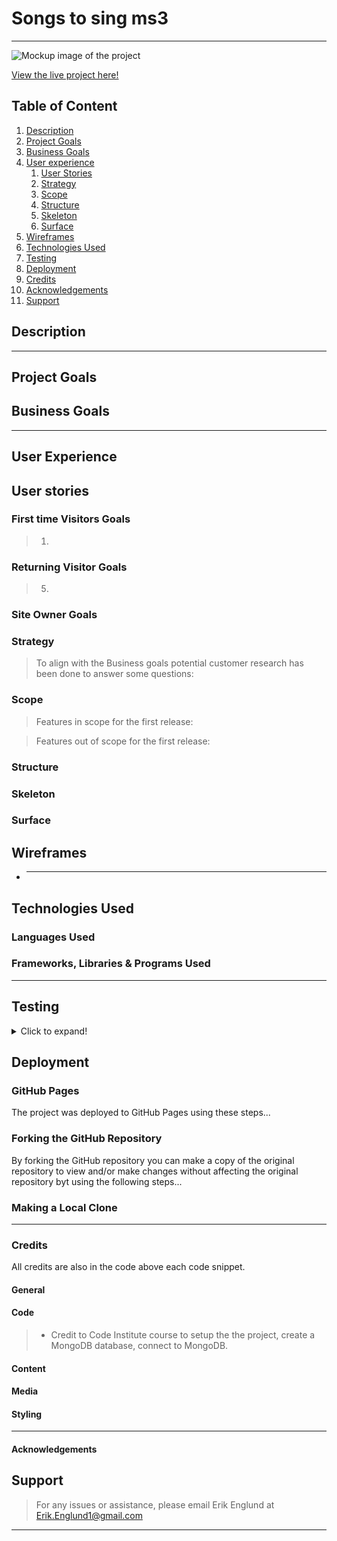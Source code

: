 # Songs to sing ms3

---

![Mockup image of the project]()

[View the live project here!]()

## Table of Content

1. [Description](#description)
2. [Project Goals](#project-goals)
3. [Business Goals](#business-goals)
4. [User experience](#user-experience)
   1. [User Stories](#user-stories)
   2. [Strategy](#strategy)
   3. [Scope](#scope)
   4. [Structure](#structure)
   5. [Skeleton](#skeleton)
   6. [Surface](#surface)
5. [Wireframes](#wireframes)
6. [Technologies Used](#technologies-used)
7. [Testing](#testing)
8. [Deployment](#deployment)
9. [Credits](#credits)
10. [Acknowledgements](#acknowledgements)
11. [Support](#support)

## Description

>

---

## Project Goals

>

## Business Goals

>

---

## User Experience

## User stories

### First time Visitors Goals

> 1.

### Returning Visitor Goals

> 5.

### Site Owner Goals

>

### Strategy

> To align with the Business goals potential customer research has been done to answer some questions:

### Scope

> Features in scope for the first release:

> Features out of scope for the first release:

### Structure

>

### Skeleton

>

### Surface

>

## Wireframes

- ***

## Technologies Used

### Languages Used

>

### Frameworks, Libraries & Programs Used

>

---

## Testing

<details>
<summary>Click to expand!</summary>

The W3C Markup Validator, W3C CSS Validator Services and Jshint were used to validate every page of the project to ensure there were no syntax errors in the project.

>

### Testing of User Stories from the User Story Section

> 1. As a first time visitor

> 6. As a returning visitor i want to make a purchase for take away:

> 8. As a site owner i want to expose the restaurant to the local community:

### Bugs found and fixed during development:

>

### Browser compatibility

>

### Functional tests on different devices

>

</details>

## Deployment

### GitHub Pages

The project was deployed to GitHub Pages using these steps...

>

### Forking the GitHub Repository

By forking the GitHub repository you can make a copy of the original repository to view and/or make changes without affecting the original repository byt using the following steps...

>

### Making a Local Clone

>

---

### Credits

All credits are also in the code above each code snippet.

#### General

>

#### Code

> - Credit to Code Institute course to setup the the project, create a MongoDB database, connect to MongoDB.

#### Content

>

#### Media

>

#### Styling

>

---

#### Acknowledgements

>

## Support

> For any issues or assistance, please email Erik Englund at Erik.Englund1@gmail.com

---
